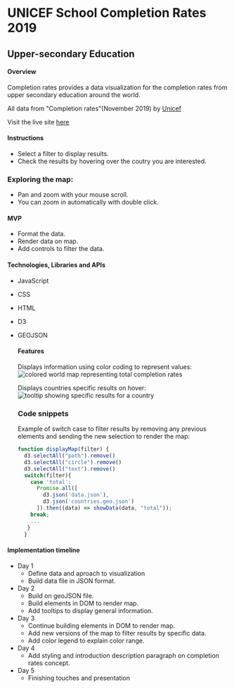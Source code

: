 # UNICEF School Completion Rates 2019
## Upper-secondary Education

#### Overview

  Completion rates provides a data visualization for the completion rates from upper secondary education around the world.

All data from "Completion rates"(November 2019) by [Unicef](https://data.unicef.org/resources/dataset/education-data/)


Visit the live site [here](https://fridapolished.github.io/)

#### Instructions
  * Select a filter to display results.
  * Check the results by hovering over the coutry you are interested.

 ### Exploring the map:
  * Pan and zoom with your mouse scroll.
  * You can zoom in automatically with double click. 

#### MVP
  * Format the data.
  * Render data on map.
  * Add controls to filter the data.

#### Technologies, Libraries and APIs

* JavaScript
* CSS
* HTML
* D3
* GEOJSON

  
  #### Features

  Displays information using color coding to represent values:
  ![colored world map representing total completion rates](https://i.imgur.com/6OR9LDH.png)

  Displays countries specific results on hover:
  ![tooltip showing specific results for a country](https://i.imgur.com/erDRK1v.png)

  ### Code snippets

  Example of switch case to filter results by removing any previous elements and sending the new selection to render the map:

  ```javascript
  function displayMap(filter) {
    d3.selectAll("path").remove()
    d3.selectAll("circle").remove()
    d3.selectAll("text").remove()
    switch(filter){
      case 'total':
        Promise.all([
          d3.json('data.json'),
          d3.json('countries.geo.json')
        ]).then((data) => showData(data, "total"));
      break;
      ...
     }
    }
  ```

#### Implementation timeline
  * Day 1
    * Define data and aproach to visualization
    * Build data file in JSON format.
  * Day 2
    * Build on geoJSON file.
    * Build elements in DOM to render map.
    * Add tooltips to display general information.
  * Day 3 
    * Continue building elements in DOM to render map.
    * Add new versions of the map to filter results by specific data.
    * Add color legend to explain color range.
  * Day 4
    * Add styling and introduction description paragraph on completion rates concept.
  * Day 5 
    * Finishing touches and presentation